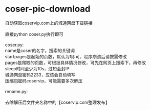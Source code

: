 # coser-pic-download
自动获取coservip.com上的城通网盘下载链接</br>
</br>
直接python coser.py执行即可</br>
</br>
coser.py:</br>
name是coser的名字，搜索的关键词</br>
startpages是起始的页数，默认为1即可，程序崩溃后请按需修改</br>
pages是爬取的页数，可根据具体情况修改，可先在网页上搜索下，再修改</br>
sleep时间至少为10s，过短会封IP</br>
城通网盘密码2233，应该会自动填写</br>
压缩包密码coservip，可能需要多次解压</br>
</br>
rename.py:</br></br>
去除解压后文件夹名称中的【coservip.com整理发布】</br>
